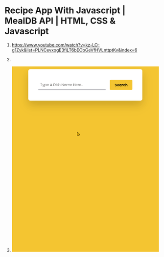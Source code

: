 # Recipe App With Javascript | MealDB API | HTML, CSS & Javascript

1. <https://www.youtube.com/watch?v=kz-LO-g1Zyk&list=PLNCevxogE3fiLT6bEObGeVfHVLnttptKv&index=6>

2.

3. ![캡쳐](screenshot.gif)
